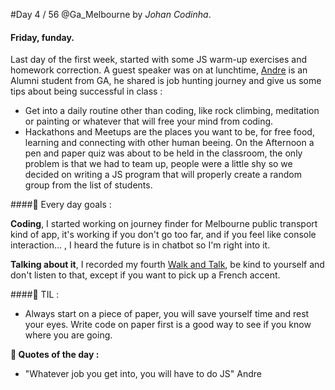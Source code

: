 #Day 4 / 56
@Ga_Melbourne by *Johan Codinha*.  

#### Friday, funday.  

Last day of the first week, started with some JS warm-up exercises and homework correction. A guest speaker was on at lunchtime, [Andre](https://www.linkedin.com/in/andrevidic) is an Alumni student from GA, he shared is job hunting journey  and give us some tips about being successful in class :  
- Get into a daily routine other than coding, like rock climbing, meditation or painting or whatever that will free your mind from coding.
- Hackathons and Meetups are the places you want to be, for free food, learning and connecting with other human beeing.
On the Afternoon a pen and paper quiz was about to be held in the classroom, the only problem is that we had to team up, people were a little shy so we decided on writing a JS program that will properly create a random group from the list of students.

####:dart: Every day goals :  

**Coding**, I started working on  journey finder for Melbourne public transport kind of app, it's working if you don't go too far, and if you feel like console interaction... , I heard the future is in chatbot so I'm right into it.

**Talking about it**,  I recorded my fourth [Walk and Talk](https://soundcloud.com/johan-c-819300950/walk-and-talk-day-4-58), be kind to yourself and don't listen to that, except if you want to pick up a French accent.

####:book: TIL :

- Always start on a piece of paper, you will save yourself time and rest your eyes. Write code on paper first is a good way to see if you know where you are going.

**:shell: Quotes of the day :**
- "Whatever job you get into, you will have to do JS" Andre